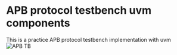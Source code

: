 # APB protocol testbench uvm components
This is a practice APB protocol testbench implementation with uvm
![APB TB](https://github.com/prankurverma/apb_uvm/apb.png "APB testbench")
